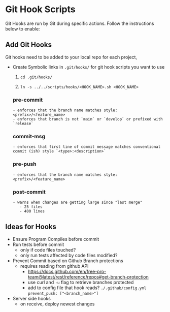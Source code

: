 # Git Hook Scripts

Git Hooks are run by Git during specific actions. Follow the instructions below to enable:

## Add Git Hooks

Git hooks need to be added to your local repo for each project,
- Create Symbolic links in `.git/hooks/` for git hook scripts you want to use

  1. `cd .git/hooks/`

  2. `ln -s ../../scripts/hooks/<HOOK_NAME>.sh <HOOK_NAME>`


   ### pre-commit
      - enforces that the branch name matches style: <prefix>/<feature_name>
      - enforces that branch is not `main` or `develop` or prefixed with `release`

   ### commit-msg
      - enforces that first line of commit message matches conventional commit (ish) style `<type>:<description>`

   ### pre-push
      - enforces that the branch name matches style: <prefix>/<feature_name>

   ### post-commit
      - warns when changes are getting large since "last merge"
         - 25 files
         - 400 lines


## Ideas for Hooks

 - Ensure Program Compiles before commit
 - Run tests before commit
   - only if code files touched?
   - only run tests affected by code files modified?
 - Prevent Commit based on Github Branch protections
   - requires reading from github API
     - https://docs.github.com/en/free-pro-team@latest/rest/reference/repos#get-branch-protection
     - use curl and `-u` flag to retrieve branches protected
     - add to config file that hook reads? `./.github/config.yml` `prevent_push: ["<branch_name>"]`
 - Server side hooks
   - on receive, deploy newest changes
